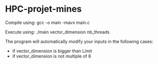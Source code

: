 # HPC-projet-mines

Compile using: gcc -o main -mavx main.c

Execute using: ./main vector_dimension nb_threads

The program will automatically modify your inputs in the following cases:
- if vector_dimension is bigger than Limit
- if vector_dimension is not multiple of 8
